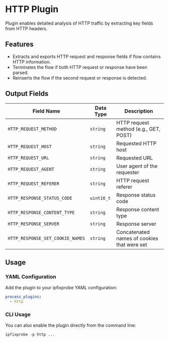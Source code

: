 # HTTP Plugin

Plugin enables detailed analysis of HTTP traffic by extracting key fields from HTTP headers.

## Features

- Extracts and exports HTTP request and response fields if flow contains HTTP information.
- Terminates the flow if both HTTP request or response have been parsed.
- Reinserts the flow if the second request or response is detected.

## Output Fields

| Field Name                       | Data Type  | Description                                 |
| -------------------------------- | ---------- | ------------------------------------------- |
| `HTTP_REQUEST_METHOD`            | `string`   | HTTP request method (e.g., GET, POST)       |
| `HTTP_REQUEST_HOST`              | `string`   | Requested HTTP host                         |
| `HTTP_REQUEST_URL`               | `string`   | Requested URL                               |
| `HTTP_REQUEST_AGENT`             | `string`   | User agent of the requester                 |
| `HTTP_REQUEST_REFERER`           | `string`   | HTTP request referer                        |
| `HTTP_RESPONSE_STATUS_CODE`      | `uint16_t` | Response status code                        |
| `HTTP_RESPONSE_CONTENT_TYPE`     | `string`   | Response content type                       |
| `HTTP_RESPONSE_SERVER`           | `string`   | Response server                             |
| `HTTP_RESPONSE_SET_COOKIE_NAMES` | `string`   | Concatenated names of cookies that were set |

## Usage

### YAML Configuration

Add the plugin to your ipfixprobe YAML configuration:

```yaml
process_plugins:
  - http
```

### CLI Usage

You can also enable the plugin directly from the command line:

`ipfixprobe -p http ...`
